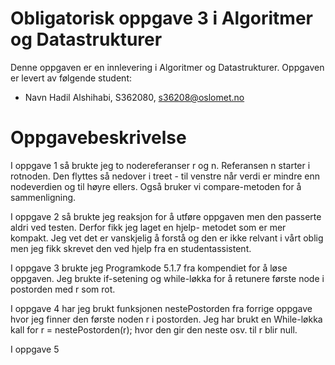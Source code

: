 # Obligatorisk oppgave 3 i Algoritmer og Datastrukturer
Denne oppgaven er en innlevering i Algoritmer og Datastrukturer. 
Oppgaven er levert av følgende student:
* Navn Hadil Alshihabi, S362080, s36208@oslomet.no


# Oppgavebeskrivelse
I oppgave 1 så brukte jeg to nodereferanser r og n. Referansen n starter i rotnoden. Den flyttes så nedover i treet - 
til venstre når verdi er mindre enn nodeverdien og til høyre ellers. Også bruker vi  compare-metoden for å sammenligning.


I oppgave 2 så brukte jeg reaksjon for å utføre oppgaven men den passerte aldri ved testen. Derfor fikk jeg laget en hjelp- 
metodet som er mer kompakt. Jeg vet det er vanskjelig å forstå og den er ikke relvant i vårt oblig men jeg fikk skrevet den 
ved hjelp fra en studentassistent. 

I oppgave 3 brukte jeg Programkode 5.1.7 fra kompendiet for å løse oppgaven. Jeg brukte if-setening og while-løkka for 
å retunere første node i postorden med r som rot. 

I oppgave 4 har jeg brukt funksjonen nestePostorden fra forrige oppgave hvor jeg finner den første noden r i postorden. 
Jeg har brukt en While-løkka kall for r = nestePostorden(r); hvor den gir den neste osv. til r blir null. 

I oppgave 5 